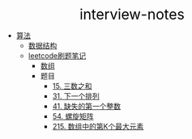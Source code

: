 <center><a href="#" target="_Self" style="font-size:28px;text-decoration:none;color:#000000;">interview-notes</a></center>

* [算法](算法/)
  * [数据结构](算法/数据结构/)
  * [leetcode刷题笔记](算法/leetcode/)
    * [数组](算法/leetcode/array/)
    * 题目
      * [15. 三数之和](算法/leetcode/array/15.%20三数之和)
      * [31. 下一个排列](算法/leetcode/array/31.%20下一个排列)
      * [41. 缺失的第一个整数](算法/leetcode/array/41.%20缺失的第一个整数)
      * [54. 螺旋矩阵](算法/leetcode/array/54.%20螺旋矩阵)
      * [215. 数组中的第K个最大元素](算法/leetcode/array/215.%20数组中的第K个最大元素)

